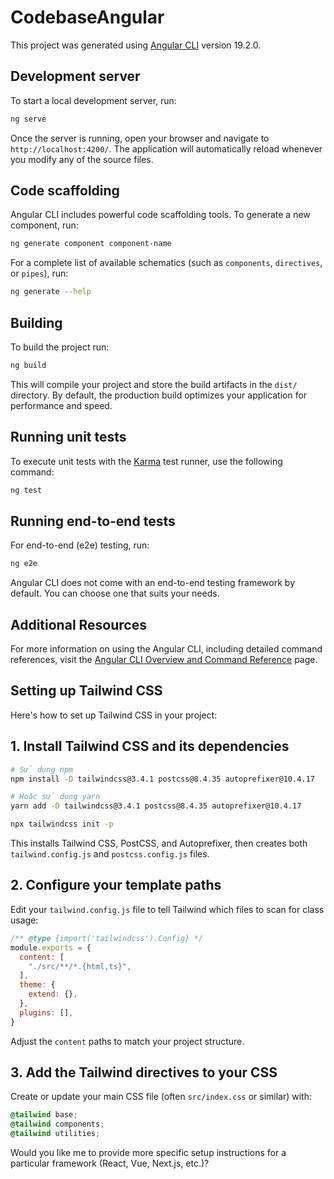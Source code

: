 # CodebaseAngular

This project was generated using [Angular CLI](https://github.com/angular/angular-cli) version 19.2.0.

## Development server

To start a local development server, run:

```bash
ng serve
```

Once the server is running, open your browser and navigate to `http://localhost:4200/`. The application will automatically reload whenever you modify any of the source files.

## Code scaffolding

Angular CLI includes powerful code scaffolding tools. To generate a new component, run:

```bash
ng generate component component-name
```

For a complete list of available schematics (such as `components`, `directives`, or `pipes`), run:

```bash
ng generate --help
```

## Building

To build the project run:

```bash
ng build
```

This will compile your project and store the build artifacts in the `dist/` directory. By default, the production build optimizes your application for performance and speed.

## Running unit tests

To execute unit tests with the [Karma](https://karma-runner.github.io) test runner, use the following command:

```bash
ng test
```

## Running end-to-end tests

For end-to-end (e2e) testing, run:

```bash
ng e2e
```

Angular CLI does not come with an end-to-end testing framework by default. You can choose one that suits your needs.

## Additional Resources

For more information on using the Angular CLI, including detailed command references, visit the [Angular CLI Overview and Command Reference](https://angular.dev/tools/cli) page.

## Setting up Tailwind CSS

Here's how to set up Tailwind CSS in your project:

## 1. Install Tailwind CSS and its dependencies

```bash
# Sử dụng npm
npm install -D tailwindcss@3.4.1 postcss@8.4.35 autoprefixer@10.4.17

# Hoặc sử dụng yarn
yarn add -D tailwindcss@3.4.1 postcss@8.4.35 autoprefixer@10.4.17

npx tailwindcss init -p
```

This installs Tailwind CSS, PostCSS, and Autoprefixer, then creates both `tailwind.config.js` and `postcss.config.js` files.

## 2. Configure your template paths

Edit your `tailwind.config.js` file to tell Tailwind which files to scan for class usage:

```js:tailwind.config.js
/** @type {import('tailwindcss').Config} */
module.exports = {
  content: [
    "./src/**/*.{html,ts}",
  ],
  theme: {
    extend: {},
  },
  plugins: [],
}
```

Adjust the `content` paths to match your project structure.

## 3. Add the Tailwind directives to your CSS

Create or update your main CSS file (often `src/index.css` or similar) with:

```styles.scss
@tailwind base;
@tailwind components;
@tailwind utilities;
```

Would you like me to provide more specific setup instructions for a particular framework (React, Vue, Next.js, etc.)?
